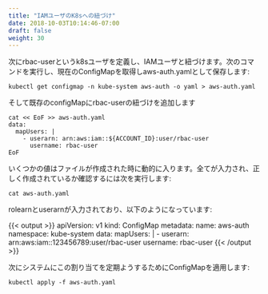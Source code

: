 ```yaml
---
title: "IAMユーザのK8sへの紐づけ"
date: 2018-10-03T10:14:46-07:00
draft: false
weight: 30
---
```


<!--
Next, we'll define a k8s user called rbac-user, and map to its IAM user counterpart.  Run the following to get the existing ConfigMap and save into a file called aws-auth.yaml:
```
kubectl get configmap -n kube-system aws-auth -o yaml > aws-auth.yaml
```
Next append the rbac-user mapping to the existing configMap
-->
次にrbac-userというk8sユーザを定義し、IAMユーザと紐づけます。次のコマンドを実行し、現在のConfigMapを取得しaws-auth.yamlとして保存します:
```
kubectl get configmap -n kube-system aws-auth -o yaml > aws-auth.yaml
```
そして既存のconfigMapにrbac-userの紐づけを追加します

```
cat << EoF >> aws-auth.yaml
data:
  mapUsers: |
    - userarn: arn:aws:iam::${ACCOUNT_ID}:user/rbac-user
      username: rbac-user
EoF
```

<!--
Some of the values may be dynamically populated when the file is created.  To verify everything populated and was created correctly, run the following:
-->
いくつかの値はファイルが作成された時に動的に入ります。全てが入力され、正しく作成されているか確認するには次を実行します:

```
cat aws-auth.yaml
```

<!--
And the output should reflect that rolearn and userarn populated, similar to:
-->
rolearnとuserarnが入力されており、以下のようになっています:

{{< output >}}
apiVersion: v1
kind: ConfigMap
metadata:
  name: aws-auth
  namespace: kube-system
data:
  mapUsers: |
    - userarn: arn:aws:iam::123456789:user/rbac-user
      username: rbac-user
{{< /output >}}

<!--
Next, apply the ConfigMap to apply this mapping to the system:
-->
次にシステムにこの割り当てを定期ようするためにConfigMapを適用します:
```
kubectl apply -f aws-auth.yaml
```
